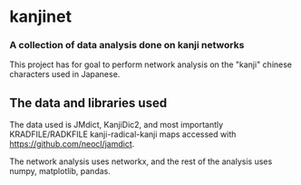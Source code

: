 # kanjinet
### A collection of data analysis done on kanji networks

This project has for goal to perform network analysis on the "kanji" chinese characters used in Japanese.

## The data and libraries used

The data used is JMdict, KanjiDic2, and most importantly KRADFILE/RADKFILE kanji-radical-kanji maps accessed with https://github.com/neocl/jamdict.

The network analysis uses networkx, and the rest of the analysis uses numpy, matplotlib, pandas.

